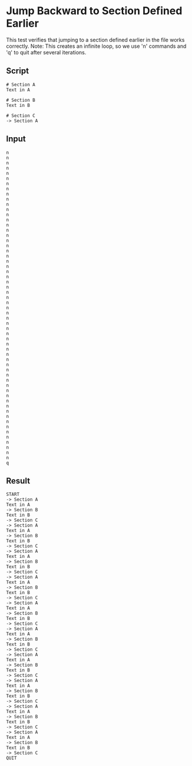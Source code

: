 # Jump Backward to Section Defined Earlier

This test verifies that jumping to a section defined earlier in the file works correctly.
Note: This creates an infinite loop, so we use 'n' commands and 'q' to quit after several iterations.

## Script
```cuentitos
# Section A
Text in A

# Section B
Text in B

# Section C
-> Section A
```

## Input
```input
n
n
n
n
n
n
n
n
n
n
n
n
n
n
n
n
n
n
n
n
n
n
n
n
n
n
n
n
n
n
n
n
n
n
n
n
n
n
n
n
n
n
n
n
n
n
n
n
n
n
n
n
n
n
n
n
n
n
n
n
q
```

## Result
```result
START
-> Section A
Text in A
-> Section B
Text in B
-> Section C
-> Section A
Text in A
-> Section B
Text in B
-> Section C
-> Section A
Text in A
-> Section B
Text in B
-> Section C
-> Section A
Text in A
-> Section B
Text in B
-> Section C
-> Section A
Text in A
-> Section B
Text in B
-> Section C
-> Section A
Text in A
-> Section B
Text in B
-> Section C
-> Section A
Text in A
-> Section B
Text in B
-> Section C
-> Section A
Text in A
-> Section B
Text in B
-> Section C
-> Section A
Text in A
-> Section B
Text in B
-> Section C
-> Section A
Text in A
-> Section B
Text in B
-> Section C
QUIT
```
